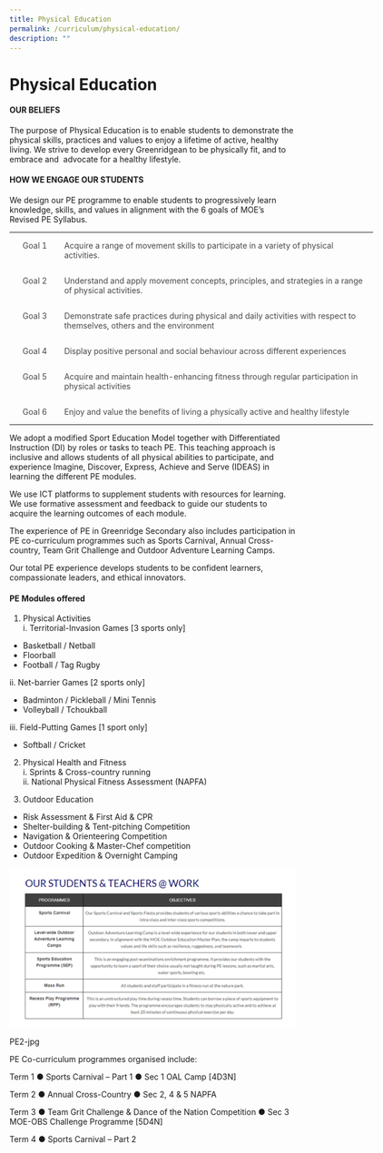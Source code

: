```yaml
---
title: Physical Education
permalink: /curriculum/physical-education/
description: ""
---
```

# **Physical Education**

#### OUR BELIEFS
The purpose of Physical Education is to enable students to demonstrate the physical skills, practices and values to enjoy a lifetime of active, healthy living. We strive to develop every Greenridgean to be physically fit, and to embrace and&nbsp; advocate for a healthy lifestyle.

#### HOW WE ENGAGE OUR STUDENTS
We design our PE programme to enable students to progressively learn knowledge, skills, and values in alignment with the 6 goals of MOE’s Revised PE Syllabus. 

<!-- /\* Font Definitions \*/ @font-face {font-family:"Cambria Math"; panose-1:2 4 5 3 5 4 6 3 2 4; mso-font-charset:0; mso-generic-font-family:roman; mso-font-pitch:variable; mso-font-signature:-536869121 1107305727 33554432 0 415 0;} /\* Style Definitions \*/ p.MsoNormal, li.MsoNormal, div.MsoNormal {mso-style-unhide:no; mso-style-qformat:yes; mso-style-parent:""; margin:0cm; line-height:115%; mso-pagination:widow-orphan; font-size:11.0pt; font-family:"Arial",sans-serif; mso-fareast-font-family:Arial; mso-ansi-language:EN;} .MsoChpDefault {mso-style-type:export-only; mso-default-props:yes; font-family:"Arial",sans-serif; mso-ascii-font-family:Arial; mso-fareast-font-family:Arial; mso-hansi-font-family:Arial; mso-bidi-font-family:Arial; mso-font-kerning:0pt; mso-ligatures:none; mso-ansi-language:EN;} .MsoPapDefault {mso-style-type:export-only; line-height:115%;} @page WordSection1 {size:612.0pt 792.0pt; margin:72.0pt 72.0pt 72.0pt 72.0pt; mso-header-margin:36.0pt; mso-footer-margin:36.0pt; mso-paper-source:0;} div.WordSection1 {page:WordSection1;} -->

<table class="MsoTableGrid" border="0" cellspacing="0" cellpadding="0" width="641" style="width:480.95pt;border-collapse:collapse;border:none;mso-yfti-tbllook:
 1184;mso-padding-alt:0cm 5.4pt 0cm 5.4pt;mso-border-insideh:none;mso-border-insidev:
 none"><tbody><tr style="mso-yfti-irow:0;mso-yfti-firstrow:yes;height:19.85pt"><td width="77" valign="top" style="width:58.05pt;padding:0cm 5.4pt 0cm 5.4pt;
  height:19.85pt"><p class="MsoNormal" align="center" style="text-align:center;line-height:normal"><span lang="EN" style="color:#484848">Goal 1</span></p></td><td width="564" valign="top" style="width:422.9pt;padding:0cm 5.4pt 0cm 5.4pt;
  height:19.85pt"><p class="MsoNormal" style="line-height:normal"><span lang="EN" style="color:
  #484848">Acquire a range of movement skills to participate in a variety of physical activities.</span></p></td></tr><tr style="mso-yfti-irow:1;height:39.75pt"><td width="77" valign="top" style="width:58.05pt;padding:0cm 5.4pt 0cm 5.4pt;
  height:39.75pt"><p class="MsoNormal" align="center" style="text-align:center;line-height:normal"><span lang="EN" style="color:#484848">Goal 2</span></p></td><td width="564" valign="top" style="width:422.9pt;padding:0cm 5.4pt 0cm 5.4pt;
  height:39.75pt"><p class="MsoNormal" style="line-height:normal"><span lang="EN" style="color:
  #484848">Understand and apply movement concepts, principles, and strategies in a range of physical activities.</span></p></td></tr><tr style="mso-yfti-irow:2;height:38.65pt"><td width="77" valign="top" style="width:58.05pt;padding:0cm 5.4pt 0cm 5.4pt;
  height:38.65pt"><p class="MsoNormal" align="center" style="text-align:center;line-height:normal"><span lang="EN" style="color:#484848">Goal 3</span></p></td><td width="564" valign="top" style="width:422.9pt;padding:0cm 5.4pt 0cm 5.4pt;
  height:38.65pt"><p class="MsoNormal" style="line-height:normal"><span lang="EN" style="color:
  #484848">Demonstrate safe practices during physical and daily activities with respect to themselves, others and the environment</span></p></td></tr><tr style="mso-yfti-irow:3;height:19.85pt"><td width="77" valign="top" style="width:58.05pt;padding:0cm 5.4pt 0cm 5.4pt;
  height:19.85pt"><p class="MsoNormal" align="center" style="text-align:center;line-height:normal"><span lang="EN" style="color:#484848">Goal 4</span></p></td><td width="564" valign="top" style="width:422.9pt;padding:0cm 5.4pt 0cm 5.4pt;
  height:19.85pt"><p class="MsoNormal" style="line-height:normal"><span lang="EN" style="color:
  #484848">Display positive personal and social behaviour across different experiences</span></p></td></tr><tr style="mso-yfti-irow:4;height:39.75pt"><td width="77" valign="top" style="width:58.05pt;padding:0cm 5.4pt 0cm 5.4pt;
  height:39.75pt"><p class="MsoNormal" align="center" style="text-align:center;line-height:normal"><span lang="EN" style="color:#484848">Goal 5</span></p></td><td width="564" valign="top" style="width:422.9pt;padding:0cm 5.4pt 0cm 5.4pt;
  height:39.75pt"><p class="MsoNormal" style="line-height:normal"><span lang="EN" style="color:
  #484848">Acquire and maintain health-enhancing fitness through regular participation in physical activities</span></p></td></tr><tr style="mso-yfti-irow:5;mso-yfti-lastrow:yes;height:19.85pt"><td width="77" valign="top" style="width:58.05pt;padding:0cm 5.4pt 0cm 5.4pt;
  height:19.85pt"><p class="MsoNormal" align="center" style="text-align:center;line-height:normal"><span lang="EN" style="color:#484848">Goal 6</span></p></td><td width="564" valign="top" style="width:422.9pt;padding:0cm 5.4pt 0cm 5.4pt;
  height:19.85pt"><p class="MsoNormal" style="line-height:normal"><span lang="EN" style="color:
  #484848">Enjoy and value the benefits of living a physically active and healthy lifestyle</span></p></td></tr></tbody></table>



We adopt a modified Sport Education Model together with Differentiated Instruction (DI) by roles or tasks to teach PE. This teaching approach is inclusive and allows students of all physical abilities to participate, and experience Imagine, Discover, Express, Achieve and Serve (IDEAS) in learning the different PE modules. 

We use ICT platforms to supplement students with resources for learning. We use formative assessment and feedback to guide our students to acquire the learning outcomes of each module. 

The experience of PE in Greenridge Secondary also includes participation in PE co-curriculum programmes such as Sports Carnival, Annual Cross-country, Team Grit Challenge and Outdoor Adventure Learning Camps. 

Our total PE experience develops students to be confident learners, compassionate leaders, and ethical innovators. 

#### PE Modules offered
1. Physical Activities<br>
i. Territorial-Invasion Games [3 sports only]
- Basketball / Netball
- Floorball
- Football / Tag Rugby

ii.	Net-barrier Games [2 sports only]
- Badminton / Pickleball / Mini Tennis
- Volleyball / Tchoukball

iii.	Field-Putting Games [1 sport only]
- Softball / Cricket

2.	Physical Health and Fitness\
i. Sprints &amp; Cross-country running\
ii.	National Physical Fitness Assessment (NAPFA)

3.	Outdoor Education
- Risk Assessment &amp; First Aid &amp; CPR
-	Shelter-building &amp; Tent-pitching Competition
- Navigation &amp; Orienteering Competition
- Outdoor Cooking &amp; Master-Chef competition
- Outdoor Expedition &amp; Overnight Camping

![](/images/PHYEDU2023/ottw00.png)


PE2-jpg

PE Co-curriculum programmes organised include:

Term 1 
●	Sports Carnival – Part 1
●	Sec 1 OAL Camp [4D3N]

Term 2 
●	Annual Cross-Country 
●	Sec 2, 4 &amp; 5 NAPFA

Term 3 
●	Team Grit Challenge  &amp; Dance of the Nation Competition
●	Sec 3 MOE-OBS Challenge Programme [5D4N]

Term 4 
●	Sports Carnival – Part 2
